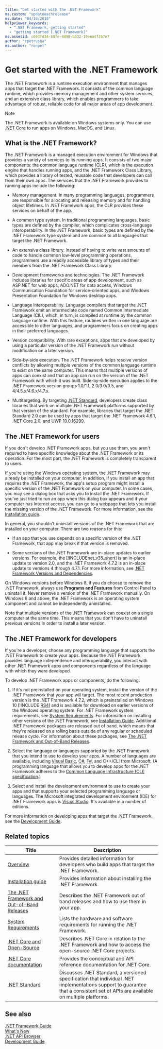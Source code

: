 ```yaml
---
title: "Get started with the .NET Framework"
ms.custom: "updateeachrelease"
ms.date: "04/10/2018"
helpviewer_keywords: 
  - ".NET Framework, getting started"
  - "getting started [.NET Framework]"
ms.assetid: c693fd34-88fe-4d90-b332-19eeadf3b7e7
author: "rpetrusha"
ms.author: "ronpet"
---
```


# Get started with the .NET Framework

The .NET Framework is a runtime execution environment that manages apps that target the .NET Framework. It consists of the common language runtime, which provides memory management and other system services, and an extensive class library, which enables programmers to take advantage of robust, reliable code for all major areas of app development.

> [!NOTE] 
> The .NET Framework is available on Windows systems only. You can use [.NET Core](../../core/index.md) to run apps on Windows, MacOS, and Linux. 

<a name="Introducing"></a>
## What is the .NET Framework?

The .NET Framework is a managed execution environment for Windows that provides a variety of services to its running apps. It consists of two major components: the common language runtime (CLR), which is the execution engine that handles running apps, and the .NET Framework Class Library, which provides a library of tested, reusable code that developers can call from their own apps. The services that the .NET Framework provides to running apps include the following:

- Memory management. In many programming languages, programmers are responsible for allocating and releasing memory and for handling object lifetimes. In .NET Framework apps, the CLR provides these services on behalf of the app.

- A common type system. In traditional programming languages, basic types are defined by the compiler, which complicates cross-language interoperability. In the .NET Framework, basic types are defined by the .NET Framework type system and are common to all languages that target the .NET Framework.

- An extensive class library. Instead of having to write vast amounts of code to handle common low-level programming operations, programmers use a readily accessible library of types and their members from the .NET Framework Class Library.

- Development frameworks and technologies. The .NET Framework includes libraries for specific areas of app development, such as ASP.NET for web apps, ADO.NET for data access, Windows Communication Foundation for service-oriented apps, and Windows Presentation Foundation for Windows desktop apps.

- Language interoperability. Language compilers that target the .NET Framework emit an intermediate code named Common Intermediate Language (CIL), which, in turn, is compiled at runtime by the common language runtime. With this feature, routines written in one language are accessible to other languages, and programmers focus on creating apps in their preferred languages.

- Version compatibility. With rare exceptions, apps that are developed by using a particular version of the .NET Framework run without modification on a later version.

- Side-by-side execution. The .NET Framework helps resolve version conflicts by allowing multiple versions of the common language runtime to exist on the same computer. This means that multiple versions of apps can coexist and that an app can run on the version of the .NET Framework with which it was built. Side-by-side execution applies to the .NET Framework version groups 1.0/1.1, 2.0/3.0/3.5, and 4/4.5.x/4.6.x/4.7.x.

- Multitargeting. By targeting [.NET Standard](~/docs/standard/net-standard.md), developers create class libraries that work on multiple .NET Framework platforms supported by that version of the standard. For example, libraries that target the .NET Standard 2.0 can be used by apps that target the .NET Framework 4.6.1, .NET Core 2.0, and UWP 10.0.16299. 

<a name="ForUsers"></a>
## The .NET Framework for users

If you don't develop .NET Framework apps, but you use them, you aren't required to have specific knowledge about the .NET Framework or its operation. For the most part, the .NET Framework is completely transparent to users.

If you're using the Windows operating system, the .NET Framework may already be installed on your computer. In addition, if you install an app that requires the .NET Framework, the app's setup program might install a specific version of the .NET Framework on your computer. In some cases, you may see a dialog box that asks you to install the .NET Framework. If you've just tried to run an app when this dialog box appears and if your computer has Internet access, you can go to a webpage that lets you install the missing version of the .NET Framework. For more information, see the [Installation guide](../install/index.md).

In general, you shouldn't uninstall versions of the .NET Framework that are installed on your computer. There are two reasons for this:

- If an app that you use depends on a specific version of the .NET Framework, that app may break if that version is removed.

- Some versions of the .NET Framework are in-place updates to earlier versions. For example, the [!INCLUDE[net_v35_short](../../../includes/net-v35-short-md.md)] is an in-place update to version 2.0, and the .NET Framework 4.7.2 is an in-place update to versions 4 through 4.7.1. For more information, see [.NET Framework Versions and Dependencies](../../../docs/framework/migration-guide/versions-and-dependencies.md).

On Windows versions before Windows 8, if you do choose to remove the .NET Framework, always use **Programs and Features** from Control Panel to uninstall it. Never remove a version of the .NET Framework manually. On Windows 8 and above, the .NET Framework is an operating system component and cannot be independently uninstalled.

Note that multiple versions of the .NET Framework can coexist on a single computer at the same time. This means that you don't have to uninstall previous versions in order to install a later version.

<a name="ForDevelopers"></a> 
## The .NET Framework for developers

If you're a developer, choose any programming language that supports the .NET Framework to create your apps. Because the .NET Framework provides language independence and interoperability, you interact with other .NET Framework apps and components regardless of the language with which they were developed.

To develop .NET Framework apps or components, do the following:

1. If it's not preinstalled on your operating system, install the version of the .NET Framework that your app will target. The most recent production version is the .NET Framework 4.7.2, which is preinstalled on Windows 10 [!INCLUDE [RS4](~/includes/rs4.md)] and is available for download on earlier versions of the Windows operating system. For .NET Framework system requirements, see [System Requirements](../../../docs/framework/get-started/system-requirements.md). For information on installing other versions of the .NET Framework, see [Installation Guide](../../../docs/framework/install/guide-for-developers.md). Additional .NET Framework packages are released out of band, which means that they're released on a rolling basis outside of any regular or scheduled release cycle. For information about these packages, see [The .NET Framework and Out-of-Band Releases](../../../docs/framework/get-started/the-net-framework-and-out-of-band-releases.md).

2. Select the language or languages supported by the .NET Framework that you intend to use to develop your apps. A number of languages are available, including [Visual Basic](../../visual-basic/index.md), [C#](../../csharp/index.md), [F#](../../fsharp/index.md), and C++/CLI from Microsoft. (A programming language that allows you to develop apps for the .NET Framework adheres to the [Common Language Infrastructure (CLI) specification](http://go.microsoft.com/fwlink/?LinkId=199862).)

3. Select and install the development environment to use to create your apps and that supports your selected programming language or languages. The Microsoft integrated development environment (IDE) for .NET Framework apps is [Visual Studio](http://go.microsoft.com/fwlink/?LinkId=325532). It's available in a number of editions.

For more information on developing apps that target the .NET Framework, see the [Development Guide](../../../docs/framework/development-guide.md).

## Related topics

| Title | Description |
| ----- |------------ |
| [Overview](../../../docs/framework/get-started/overview.md) | Provides detailed information for developers who build apps that target the .NET Framework. |
| [Installation guide](../../../docs/framework/install/index.md) | Provides information about installing the .NET Framework. |  
| [The .NET Framework and Out-of-Band Releases](../../../docs/framework/get-started/the-net-framework-and-out-of-band-releases.md) | Describes the .NET Framework out of band releases and how to use them in your app. |
| [System Requirements](../../../docs/framework/get-started/system-requirements.md) | Lists the hardware and software requirements for running the .NET Framework. |
| [.NET Core and Open-Source](../../../docs/framework/get-started/net-core-and-open-source.md) | Describes .NET Core in relation to the .NET Framework and how to access the open-source .NET Core projects. |
| [.NET Core documentation](https://docs.microsoft.com/dotnet/) | Provides the conceptual and API reference documentation for .NET Core. |
| [.NET Standard](~/docs/standard/net-standard.md) | Discusses .NET Standard, a versioned specification that individual .NET implementations support to guarantee that a consistent set of APIs are available on multiple platforms.

## See also

[.NET Framework Guide](../../../docs/framework/index.md)   
[What's New](../../../docs/framework/whats-new/index.md)   
[.NET API Browser](/dotnet/api/)   
[Development Guide](../../../docs/framework/development-guide.md)
